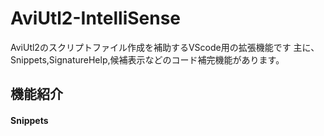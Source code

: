 # AviUtl2-IntelliSense
AviUtl2のスクリプトファイル作成を補助するVScode用の拡張機能です
主に、Snippets,SignatureHelp,候補表示などのコード補完機能があります。

## 機能紹介
#### Snippets
